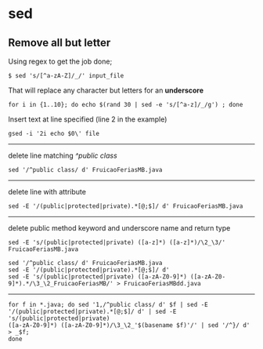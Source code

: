 # sed

## Remove all but letter

Using regex to get the job done;

`$ sed 's/[^a-zA-Z]/_/' input_file`

That will replace any character but letters for an **underscore**

`for i in {1..10}; do echo $(rand 30 | sed -e 's/[^a-z]/_/g') ; done`



Insert text at line specified (line 2 in the example)

`gsed -i '2i echo $0\' file`


***

delete line matching *^public class*

`sed '/^public class/ d' FruicaoFeriasMB.java`

***

delete line with attribute

`sed -E '/(public|protected|private).*[@;$]/ d' FruicaoFeriasMB.java`


***

delete public method keyword and underscore name and return type

`sed -E 's/(public|protected|private) ([a-z]*) ([a-z]*)/\2_\3/' FruicaoFeriasMB.java`

```
sed '/^public class/ d' FruicaoFeriasMB.java
sed -E '/(public|protected|private).*[@;$]/ d'
sed -E 's/(public|protected|private) ([a-zA-Z0-9]*) ([a-zA-Z0-9]*).*/\3_\2_FruicaoFeriasMB/' > FruicaoFeriasMBdd.java
```

***

```
for f in *.java; do sed '1,/^public class/ d' $f | sed -E
'/(public|protected|private).*[@;$]/ d' | sed -E 's/(public|protected|private)
([a-zA-Z0-9]*) ([a-zA-Z0-9]*)/\3_\2_'$(basename $f)'/' | sed '/^}/ d' > _$f;
done
```
